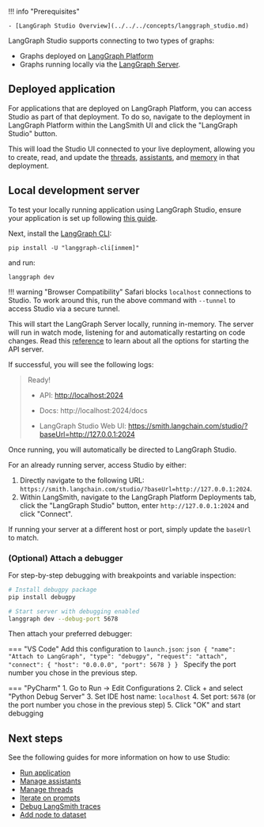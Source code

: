 !!! info "Prerequisites"

    - [LangGraph Studio Overview](../../../concepts/langgraph_studio.md)

LangGraph Studio supports connecting to two types of graphs:

- Graphs deployed on [LangGraph Platform](../../../cloud/quick_start.md)
- Graphs running locally via the [LangGraph Server](../../../tutorials/langgraph-platform/local-server.md).

## Deployed application

For applications that are deployed on LangGraph Platform, you can access Studio as part of that deployment. To do so, navigate to the deployment in LangGraph Platform within the LangSmith UI and click the "LangGraph Studio" button.

This will load the Studio UI connected to your live deployment, allowing you to create, read, and update the [threads](../../concepts/threads.md), [assistants](../../../concepts/assistants.md), and [memory](../../../concepts//memory.md) in that deployment.

## Local development server

To test your locally running application using LangGraph Studio, ensure your application is set up following [this guide](https://langchain-ai.github.io/langgraph/cloud/deployment/setup/).

Next, install the [LangGraph CLI](../../../concepts/langgraph_cli.md):

```
pip install -U "langgraph-cli[inmem]"
```

and run:

```
langgraph dev
```

!!! warning "Browser Compatibility"
    Safari blocks `localhost` connections to Studio. To work around this, run the above command with `--tunnel` to access Studio via a secure tunnel.

This will start the LangGraph Server locally, running in-memory. The server will run in watch mode, listening for and automatically restarting on code changes. Read this [reference](https://langchain-ai.github.io/langgraph/cloud/reference/cli/#dev) to learn about all the options for starting the API server.

If successful, you will see the following logs:

> Ready!
>
> - API: [http://localhost:2024](http://localhost:2024/)
>
> - Docs: http://localhost:2024/docs
>
> - LangGraph Studio Web UI: https://smith.langchain.com/studio/?baseUrl=http://127.0.0.1:2024

Once running, you will automatically be directed to LangGraph Studio. 


For an already running server, access Studio by either:

 1. Directly navigate to the following URL: `https://smith.langchain.com/studio/?baseUrl=http://127.0.0.1:2024`. 
 2. Within LangSmith, navigate to the LangGraph Platform Deployments tab, click the "LangGraph Studio" button, enter `http://127.0.0.1:2024` and click "Connect".
 
 If running your server at a different host or port, simply update the `baseUrl` to match.

### (Optional) Attach a debugger

For step-by-step debugging with breakpoints and variable inspection:

```bash
# Install debugpy package
pip install debugpy

# Start server with debugging enabled
langgraph dev --debug-port 5678
```

Then attach your preferred debugger:

=== "VS Code"
    Add this configuration to `launch.json`:
    ```json
      {
        "name": "Attach to LangGraph",
        "type": "debugpy",
        "request": "attach",
        "connect": {
          "host": "0.0.0.0",
          "port": 5678
        }
      }
    ```
    Specify the port number you chose in the previous step.

=== "PyCharm" 
    1. Go to Run → Edit Configurations 
    2. Click + and select "Python Debug Server" 
    3. Set IDE host name: `localhost` 
    4. Set port: `5678` (or the port number you chose in the previous step) 
    5. Click "OK" and start debugging


## Next steps

See the following guides for more information on how to use Studio:

- [Run application](../invoke_studio.md)
- [Manage assistants](./manage_assistants.md)
- [Manage threads](../threads_studio.md)
- [Iterate on prompts](../iterate_graph_studio.md)
- [Debug LangSmith traces](../clone_traces_studio.md)
- [Add node to dataset](../datasets_studio.md)
